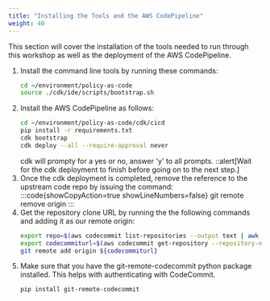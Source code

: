 ```yaml
---
title: "Installing the Tools and the AWS CodePipeline"
weight: 40
---
```


This section will cover the installation of the tools needed to run through this workshop as well as the deployment of the AWS CodePipeline.

1. Install the command line tools by running these commands:
    ```bash
    cd ~/environment/policy-as-code
    source ./cdk/ide/scripts/bootstrap.sh
    ```
1. Install the AWS CodePipeline as follows:
    ```bash
    cd ~/environment/policy-as-code/cdk/cicd
    pip install -r requirements.txt
    cdk bootstrap
    cdk deploy --all --require-approval never
    ```
    cdk will prompty for a yes or no, answer 'y' to all prompts.
    ::alert[Wait for the cdk deployment to finish before going on to the next step.]
1. Once the cdk deployment is completed, remove the reference to the upstream code repo by issuing the command:
    :::code{showCopyAction=true showLineNumbers=false}
    git remote remove origin
    :::
1. Get the repository clone URL by running the the following commands and adding it as our remote origin:
    ```bash
    export repo=$(aws codecommit list-repositories --output text | awk '{print $3}' | grep policy-as-code)
    export codecommiturl=$(aws codecommit get-repository --repository-name ${repo} --query 'repositoryMetadata.cloneUrlHttp' --output text)
    git remote add origin ${codecommiturl}
    ```
1. Make sure that you have the git-remote-codecommit python package installed. This helps with authenticating with CodeCommit.
    ```bash
    pip install git-remote-codecommit
    ```
